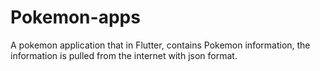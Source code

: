 # Pokemon-apps
 A pokemon application that in Flutter, contains Pokemon information, the information is pulled from the internet with json format.
